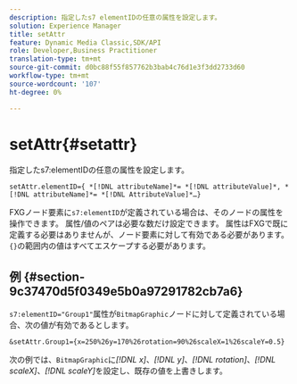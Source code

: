 ```yaml
---
description: 指定したs7 elementIDの任意の属性を設定します。
solution: Experience Manager
title: setAttr
feature: Dynamic Media Classic,SDK/API
role: Developer,Business Practitioner
translation-type: tm+mt
source-git-commit: d0bc88f55f857762b3bab4c76d1e3f3dd2733d60
workflow-type: tm+mt
source-wordcount: '107'
ht-degree: 0%

---
```



# setAttr{#setattr}

指定したs7:elementIDの任意の属性を設定します。

`setAttr.elementID={ *[!DNL attributeName]*= *[!DNL attributeValue]*, *[!DNL attributeName]*= *[!DNL AttributeValue]*…}`

FXGノード要素に`s7:elementID`が定義されている場合は、そのノードの属性を操作できます。 属性/値のペアは必要な数だけ設定できます。 属性はFXGで既に定義する必要はありませんが、ノード要素に対して有効である必要があります。 `{}`の範囲内の値はすべてエスケープする必要があります。

## 例 {#section-9c37470d5f0349e5b0a97291782cb7a6}

`s7:elementID="Group1"`属性が`BitmapGraphic`ノードに対して定義されている場合、次の値が有効であるとします。

`&setAttr.Group1={x=250%26y=170%26rotation=90%26scaleX=1%26scaleY=0.5}`

次の例では、`BitmapGraphic`に&#x200B;*[!DNL x]*、*[!DNL y]*、*[!DNL rotation]*、*[!DNL scaleX]*、*[!DNL scaleY]*&#x200B;を設定し、既存の値を上書きします。
